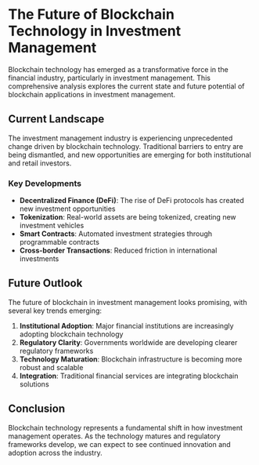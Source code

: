 # The Future of Blockchain Technology in Investment Management

Blockchain technology has emerged as a transformative force in the financial industry, particularly in investment management. This comprehensive analysis explores the current state and future potential of blockchain applications in investment management.

## Current Landscape

The investment management industry is experiencing unprecedented change driven by blockchain technology. Traditional barriers to entry are being dismantled, and new opportunities are emerging for both institutional and retail investors.

### Key Developments

- **Decentralized Finance (DeFi)**: The rise of DeFi protocols has created new investment opportunities
- **Tokenization**: Real-world assets are being tokenized, creating new investment vehicles
- **Smart Contracts**: Automated investment strategies through programmable contracts
- **Cross-border Transactions**: Reduced friction in international investments

## Future Outlook

The future of blockchain in investment management looks promising, with several key trends emerging:

1. **Institutional Adoption**: Major financial institutions are increasingly adopting blockchain technology
2. **Regulatory Clarity**: Governments worldwide are developing clearer regulatory frameworks
3. **Technology Maturation**: Blockchain infrastructure is becoming more robust and scalable
4. **Integration**: Traditional financial services are integrating blockchain solutions

## Conclusion

Blockchain technology represents a fundamental shift in how investment management operates. As the technology matures and regulatory frameworks develop, we can expect to see continued innovation and adoption across the industry.
